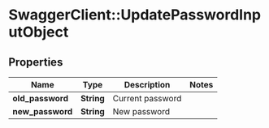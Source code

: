 # SwaggerClient::UpdatePasswordInputObject

## Properties
Name | Type | Description | Notes
------------ | ------------- | ------------- | -------------
**old_password** | **String** | Current password | 
**new_password** | **String** | New password | 


